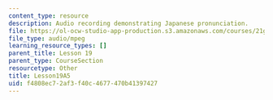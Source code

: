 ```yaml
---
content_type: resource
description: Audio recording demonstrating Japanese pronunciation.
file: https://ol-ocw-studio-app-production.s3.amazonaws.com/courses/21g-504-japanese-iv-spring-2009/f4808ec72af3f40c4677470b41397427_Lesson19A5.mp3
file_type: audio/mpeg
learning_resource_types: []
parent_title: Lesson 19
parent_type: CourseSection
resourcetype: Other
title: Lesson19A5
uid: f4808ec7-2af3-f40c-4677-470b41397427
---
```

